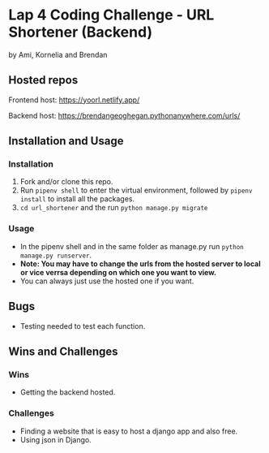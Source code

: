 # Lap 4 Coding Challenge - URL Shortener (Backend)
by Ami, Kornelia and Brendan
## Hosted repos
Frontend host: https://yoorl.netlify.app/

Backend host: https://brendangeoghegan.pythonanywhere.com/urls/
## Installation and Usage
### Installation
1. Fork and/or clone this repo.
2. Run `pipenv shell` to enter the virtual environment, followed by `pipenv install` to install all the packages.
3. `cd url_shortener` and the run `python manage.py migrate`
### Usage
- In the pipenv shell and in the same folder as manage.py run `python manage.py runserver`.
- **Note: You may have to change the urls from the hosted server to local or vice verrsa depending on which one you want to view.**
- You can always just use the hosted one if you want.
## Bugs
- Testing needed to test each function.
## Wins and Challenges
### Wins
- Getting the backend hosted.
### Challenges
- Finding a website that is easy to host a django app and also free.
- Using json in Django.
